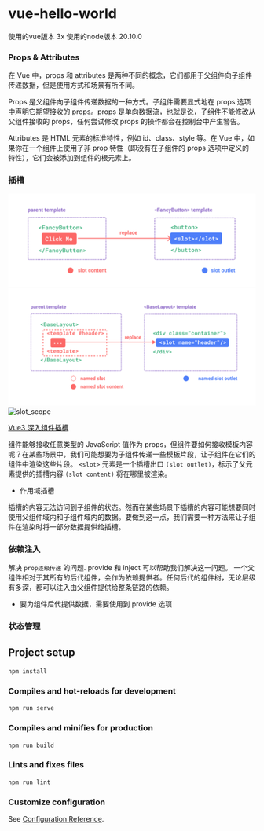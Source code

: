 # vue-hello-world

使用的vue版本 3x
使用的node版本 20.10.0


### Props & Attributes 

在 Vue 中，props 和 attributes 是两种不同的概念，它们都用于父组件向子组件传递数据，但是使用方式和场景有所不同。

Props 是父组件向子组件传递数据的一种方式。子组件需要显式地在 props 选项中声明它期望接收的 props。props 是单向数据流，也就是说，子组件不能修改从父组件接收的 props，任何尝试修改 props 的操作都会在控制台中产生警告。

Attributes 是 HTML 元素的标准特性，例如 id、class、style 等。在 Vue 中，如果你在一个组件上使用了非 prop 特性（即没有在子组件的 props 选项中定义的特性），它们会被添加到组件的根元素上。



### 插槽

![slot](slot.png)
![named_slot](named_slot.png)
![slot_scope](slot_scope.png)

[Vue3 深入组件插槽](https://cn.vuejs.org/guide/components/slots.html)

组件能够接收任意类型的 JavaScript 值作为 props，但组件要如何接收模板内容呢？在某些场景中，我们可能想要为子组件传递一些模板片段，让子组件在它们的组件中渲染这些片段。
`<slot>` 元素是一个插槽出口 `(slot outlet)`，标示了父元素提供的插槽内容 `(slot content)` 将在哪里被渲染。


* 作用域插槽

插槽的内容无法访问到子组件的状态。然而在某些场景下插槽的内容可能想要同时使用父组件域内和子组件域内的数据。要做到这一点，我们需要一种方法来让子组件在渲染时将一部分数据提供给插槽。


### 依赖注入

解决 `prop逐级传递` 的问题.
provide 和 inject 可以帮助我们解决这一问题。 一个父组件相对于其所有的后代组件，会作为依赖提供者。任何后代的组件树，无论层级有多深，都可以注入由父组件提供给整条链路的依赖。

* 要为组件后代提供数据，需要使用到 provide 选项


### 状态管理


    

## Project setup
```
npm install
```

### Compiles and hot-reloads for development
```
npm run serve
```

### Compiles and minifies for production
```
npm run build
```

### Lints and fixes files
```
npm run lint
```

### Customize configuration
See [Configuration Reference](https://cli.vuejs.org/config/).
